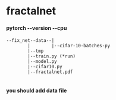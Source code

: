 # fractalnet
#### pytorch --version --cpu

```shell
--fix_net--data--|
        |        |--cifar-10-batches-py
        |--tmp
        |--train.py (*run)
        |--model.py
        |--cifar10.py
        |--fractalnet.pdf
        
```
#### you should add data file
